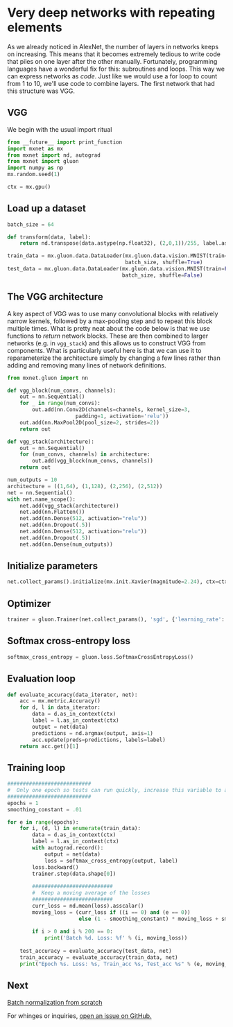 # Very deep networks with repeating elements

As we already noticed in AlexNet, the number of layers in networks keeps on increasing. This means that it becomes extremely tedious to write code that piles on one layer after the other manually. Fortunately, programming languages have a wonderful fix for this: subroutines and loops. This way we can express networks as *code*. Just like we would use a for loop to count from 1 to 10, we'll use code to combine layers. The first network that had this structure was VGG. 

## VGG

We begin with the usual import ritual

```python
from __future__ import print_function
import mxnet as mx
from mxnet import nd, autograd
from mxnet import gluon
import numpy as np
mx.random.seed(1)
```

```python
ctx = mx.gpu()
```

## Load up a dataset


```python
batch_size = 64

def transform(data, label):
    return nd.transpose(data.astype(np.float32), (2,0,1))/255, label.astype(np.float32)

train_data = mx.gluon.data.DataLoader(mx.gluon.data.vision.MNIST(train=True, transform=transform),
                                      batch_size, shuffle=True)
test_data = mx.gluon.data.DataLoader(mx.gluon.data.vision.MNIST(train=False, transform=transform),
                                     batch_size, shuffle=False)
```

## The VGG architecture

A key aspect of VGG was to use many convolutional blocks with relatively narrow kernels, followed by a max-pooling step and to repeat this block multiple times. What is pretty neat about the code below is that we use functions to *return* network blocks. These are then combined to larger networks (e.g. in `vgg_stack`) and this allows us to construct VGG from components. What is particularly useful here is that we can use it to reparameterize the architecture simply by changing a few lines rather than adding and removing many lines of network definitions. 

```python
from mxnet.gluon import nn

def vgg_block(num_convs, channels):
    out = nn.Sequential()
    for _ in range(num_convs):
        out.add(nn.Conv2D(channels=channels, kernel_size=3,
                      padding=1, activation='relu'))
    out.add(nn.MaxPool2D(pool_size=2, strides=2))
    return out

def vgg_stack(architecture):
    out = nn.Sequential()
    for (num_convs, channels) in architecture:
        out.add(vgg_block(num_convs, channels))
    return out

num_outputs = 10
architecture = ((1,64), (1,128), (2,256), (2,512))
net = nn.Sequential()
with net.name_scope():
    net.add(vgg_stack(architecture))
    net.add(nn.Flatten())
    net.add(nn.Dense(512, activation="relu"))
    net.add(nn.Dropout(.5))
    net.add(nn.Dense(512, activation="relu"))
    net.add(nn.Dropout(.5))
    net.add(nn.Dense(num_outputs))
```

## Initialize parameters

```python
net.collect_params().initialize(mx.init.Xavier(magnitude=2.24), ctx=ctx)
```

## Optimizer

```python
trainer = gluon.Trainer(net.collect_params(), 'sgd', {'learning_rate': .05})
```

## Softmax cross-entropy loss

```python
softmax_cross_entropy = gluon.loss.SoftmaxCrossEntropyLoss()
```

## Evaluation loop

```python
def evaluate_accuracy(data_iterator, net):
    acc = mx.metric.Accuracy()
    for d, l in data_iterator:
        data = d.as_in_context(ctx)
        label = l.as_in_context(ctx)
        output = net(data)
        predictions = nd.argmax(output, axis=1)
        acc.update(preds=predictions, labels=label)
    return acc.get()[1]
```

## Training loop

```python
###########################
#  Only one epoch so tests can run quickly, increase this variable to actually run
###########################
epochs = 1
smoothing_constant = .01

for e in range(epochs):
    for i, (d, l) in enumerate(train_data):
        data = d.as_in_context(ctx)
        label = l.as_in_context(ctx)
        with autograd.record():
            output = net(data)
            loss = softmax_cross_entropy(output, label)
        loss.backward()
        trainer.step(data.shape[0])
        
        ##########################
        #  Keep a moving average of the losses
        ##########################
        curr_loss = nd.mean(loss).asscalar()
        moving_loss = (curr_loss if ((i == 0) and (e == 0)) 
                       else (1 - smoothing_constant) * moving_loss + smoothing_constant * curr_loss)
        
        if i > 0 and i % 200 == 0:
            print('Batch %d. Loss: %f' % (i, moving_loss))
            
    test_accuracy = evaluate_accuracy(test_data, net)
    train_accuracy = evaluate_accuracy(train_data, net)
    print("Epoch %s. Loss: %s, Train_acc %s, Test_acc %s" % (e, moving_loss, train_accuracy, test_accuracy))    
```

## Next
[Batch normalization from scratch](../chapter04_convolutional-neural-networks/cnn-batch-norm-scratch.ipynb)

For whinges or inquiries, [open an issue on  GitHub.](https://github.com/zackchase/mxnet-the-straight-dope)
